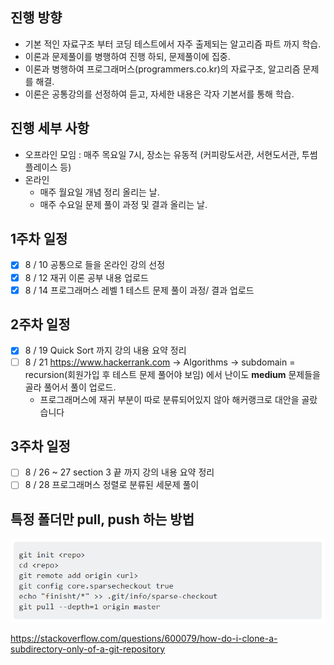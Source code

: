 ## 진행 방향
- 기본 적인 자료구조 부터 코딩 테스트에서 자주 출제되는 알고리즘 파트 까지 학습.
- 이론과 문제풀이를 병행하여 진행 하되, 문제풀이에 집중.
- 이론과 병행하여 프로그래머스(programmers.co.kr)의 자료구조, 알고리즘 문제를 해결.
- 이론은 공통강의를 선정하여 듣고,  자세한 내용은 각자 기본서를 통해 학습. 

## 진행 세부 사항
- 오프라인 모임 : 매주 목요일 7시, 장소는 유동적 (커피랑도서관, 서현도서관, 투썸플레이스 등)
- 온라인
	- 매주 월요일 개념 정리 올리는 날.
	- 매주 수요일 문제 풀이 과정 및 결과 올리는 날.

## 1주차 일정
- [x] 8 / 10 공통으로 들을 온라인 강의 선정 
- [x] 8 / 12 재귀 이론 공부 내용 업로드
- [x] 8 / 14  프로그래머스 레벨 1 테스트 문제 풀이 과정/ 결과 업로드 

## 2주차 일정
- [x] 8 / 19 Quick Sort 까지 강의 내용 요약 정리
- [ ] 8 / 21 https://www.hackerrank.com -> Algorithms -> subdomain = recursion(회원가입 후 테스트 문제 풀어야 보임) 에서 난이도 **medium** 문제들을 골라 풀어서 풀이 업로드.  
  - 프로그래머스에 재귀 부분이 따로 분류되어있지 않아 해커랭크로 대안을 골랐습니다

## 3주차 일정
- [ ] 8 / 26 ~ 27 section 3 끝 까지 강의 내용 요약 정리
- [ ] 8 / 28 프로그래머스 정렬로 분류된 세문제 풀이 

## 특정 폴더만 pull, push 하는 방법
![](images/특정폴더git.png)

https://stackoverflow.com/questions/600079/how-do-i-clone-a-subdirectory-only-of-a-git-repository

